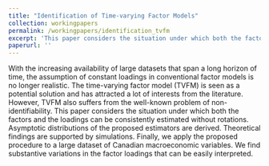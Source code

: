 ```yaml
---
title: "Identification of Time-varying Factor Models"
collection: workingpapers
permalink: /workingpapers/identification_tvfm
excerpt: 'This paper considers the situation under which both the factors and the loadings of TVFM can be consistently estimated without rotations.'
paperurl: ''
---
```


With the increasing availability of large datasets that span a long horizon of time, the assumption of constant loadings in conventional factor models is no longer realistic. The time-varying factor model (TVFM) is seen as a potential solution and has attracted a lot of interests from the literature. However, TVFM also suffers from the well-known problem of non-identifiability. This paper considers the situation under which both the factors and the loadings can be consistently estimated without rotations. Asymptotic distributions of the proposed estimators are derived. Theoretical findings are supported by simulations. Finally, we apply the proposed procedure to a large dataset of Canadian macroeconomic variables. We find substantive variations in the factor loadings that can be easily interpreted.
